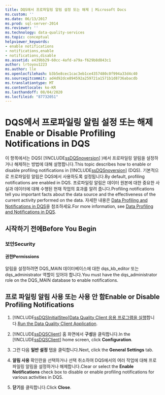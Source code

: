 ```yaml
---
title: DQS에서 프로파일링 알림 설정 또는 해제 | Microsoft Docs
ms.custom: ''
ms.date: 06/13/2017
ms.prod: sql-server-2014
ms.reviewer: ''
ms.technology: data-quality-services
ms.topic: conceptual
helpviewer_keywords:
- enable notifications
- notifications,enable
- notifications,disable
ms.assetid: e439bb29-60cc-4afd-a79a-f629b8d843c1
author: lrtoyou1223
ms.author: lle
ms.openlocfilehash: b3b5e8cec1cac3eb1ce4357480c0f994a33d4c40
ms.sourcegitcommit: ad4d92dce894592a259721a1571b1d8736abacdb
ms.translationtype: MT
ms.contentlocale: ko-KR
ms.lasthandoff: 08/04/2020
ms.locfileid: "87732051"
---
```

# <a name="enable-or-disable-profiling-notifications-in-dqs"></a><span data-ttu-id="24bf9-102">DQS에서 프로파일링 알림 설정 또는 해제</span><span class="sxs-lookup"><span data-stu-id="24bf9-102">Enable or Disable Profiling Notifications in DQS</span></span>
  <span data-ttu-id="24bf9-103">이 항목에서는 DQS( [!INCLUDE[ssDQSnoversion](../includes/ssdqsnoversion-md.md)] )에서 프로파일링 알림을 설정하거나 해제하는 방법에 대해 설명합니다.</span><span class="sxs-lookup"><span data-stu-id="24bf9-103">This topic describes how to enable or disable profiling notifications in [!INCLUDE[ssDQSnoversion](../includes/ssdqsnoversion-md.md)] (DQS).</span></span> <span data-ttu-id="24bf9-104">기본적으로 프로파일링 알림은 DQS에서 사용하도록 설정됩니다.</span><span class="sxs-lookup"><span data-stu-id="24bf9-104">By default, profiling notifications are enabled in DQS.</span></span> <span data-ttu-id="24bf9-105">프로파일링 알림은 데이터 원본에 대한 중요한 사실과 데이터에 대해 수행된 현재 작업의 효과를 알려 줍니다.</span><span class="sxs-lookup"><span data-stu-id="24bf9-105">Profiling notifications tell you important facts about the data source and the effectiveness of the current activity performed on the data.</span></span> <span data-ttu-id="24bf9-106">자세한 내용은 [Data Profiling and Notifications in DQS](../../2014/data-quality-services/data-profiling-and-notifications-in-dqs.md)을 참조하세요.</span><span class="sxs-lookup"><span data-stu-id="24bf9-106">For more information, see [Data Profiling and Notifications in DQS](../../2014/data-quality-services/data-profiling-and-notifications-in-dqs.md).</span></span>  
  
##  <a name="before-you-begin"></a><a name="BeforeYouBegin"></a> <span data-ttu-id="24bf9-107">시작하기 전에</span><span class="sxs-lookup"><span data-stu-id="24bf9-107">Before You Begin</span></span>  
  
###  <a name="security"></a><a name="Security"></a> <span data-ttu-id="24bf9-108">보안</span><span class="sxs-lookup"><span data-stu-id="24bf9-108">Security</span></span>  
  
####  <a name="permissions"></a><a name="Permissions"></a> <span data-ttu-id="24bf9-109">권한</span><span class="sxs-lookup"><span data-stu-id="24bf9-109">Permissions</span></span>  
 <span data-ttu-id="24bf9-110">알림을 설정하려면 DQS_MAIN 데이터베이스에 대한 dqs_kb_editor 또는 dqs_administrator 역할이 있어야 합니다.</span><span class="sxs-lookup"><span data-stu-id="24bf9-110">You must have the dqs_administrator role on the DQS_MAIN database to enable notifications.</span></span>  
  
##  <a name="enable-or-disable-profiling-notifications"></a><a name="Enable"></a><span data-ttu-id="24bf9-111">프로 파일링 알림 사용 또는 사용 안 함</span><span class="sxs-lookup"><span data-stu-id="24bf9-111">Enable or Disable Profiling Notifications</span></span>  
  
1.  [!INCLUDE[ssDQSInitialStep](../includes/ssdqsinitialstep-md.md)]<span data-ttu-id="24bf9-112">[Data Quality Client 응용 프로그램을 실행](../../2014/data-quality-services/run-the-data-quality-client-application.md)합니다.</span><span class="sxs-lookup"><span data-stu-id="24bf9-112">[Run the Data Quality Client Application](../../2014/data-quality-services/run-the-data-quality-client-application.md).</span></span>  
  
2.  <span data-ttu-id="24bf9-113">[!INCLUDE[ssDQSClient](../includes/ssdqsclient-md.md)] 홈 화면에서 **구성**을 클릭합니다.</span><span class="sxs-lookup"><span data-stu-id="24bf9-113">In the [!INCLUDE[ssDQSClient](../includes/ssdqsclient-md.md)] home screen, click **Configuration**.</span></span>  
  
3.  <span data-ttu-id="24bf9-114">그런 다음 **일반 설정** 탭을 클릭합니다.</span><span class="sxs-lookup"><span data-stu-id="24bf9-114">Next, click the **General Settings** tab.</span></span>  
  
4.  <span data-ttu-id="24bf9-115">**알림 사용** 확인란을 선택하거나 선택 취소하여 DQS에서의 여러 작업에 대해 프로파일링 알림을 설정하거나 해제합니다.</span><span class="sxs-lookup"><span data-stu-id="24bf9-115">Clear or select the **Enable Notifications** check box to disable or enable profiling notifications for various activities in DQS.</span></span>  
  
5.  <span data-ttu-id="24bf9-116">**닫기**를 클릭합니다.</span><span class="sxs-lookup"><span data-stu-id="24bf9-116">Click **Close**.</span></span>  
  
  
